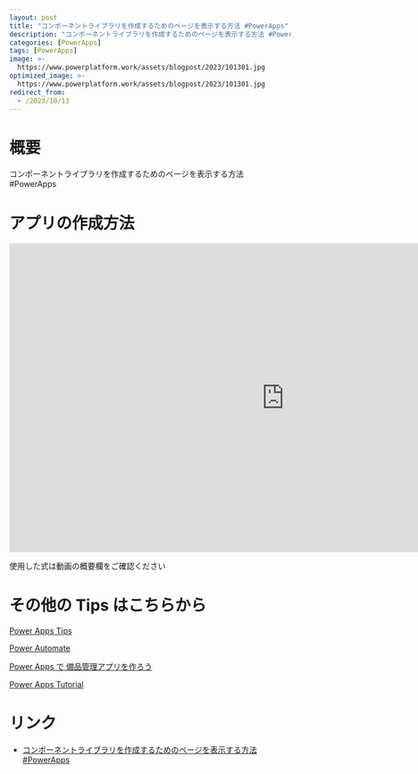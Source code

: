 ```yaml
---
layout: post
title: "コンポーネントライブラリを作成するためのページを表示する方法 #PowerApps"
description: "コンポーネントライブラリを作成するためのページを表示する方法 #PowerAppsを動画で分かりやすく解説"
categories: [PowerApps]
tags: [PowerApps]
image: >-
  https://www.powerplatform.work/assets/blogpost/2023/101301.jpg
optimized_image: >-
  https://www.powerplatform.work/assets/blogpost/2023/101301.jpg
redirect_from:
  - /2023/10/13
---
```



#  概要

コンポーネントライブラリを作成するためのページを表示する方法 #PowerApps


# アプリの作成方法

<iframe width="983" height="553" src="https://www.youtube.com/embed/9B6B2HvYnpo" title="YouTube video player" frameborder="0" allow="accelerometer; autoplay; clipboard-write; encrypted-media; gyroscope; picture-in-picture" allowfullscreen></iframe>


使用した式は動画の概要欄をご確認ください


# その他の Tips はこちらから

[Power Apps Tips](https://www.youtube.com/watch?v=VrAQf3JQ7yM&list=PLVhFi1fb3DqakSLVMn22DDcySXh9jtzi- )


[Power Automate](https://www.youtube.com/watch?v=-YnJYT0ASEM&list=PLVhFi1fb3Dqbzic6GieqnLFgD3aTj-eHA)


[Power Apps で 備品管理アプリを作ろう](https://www.youtube.com/playlist?list=PLVhFi1fb3DqZM3HKb8Hea6XEL96990Fyn)


[Power Apps Tutorial](https://www.youtube.com/playlist?list=PLVhFi1fb3DqalxpL974VvAJvV4iWoSbe_)


# リンク


- [コンポーネントライブラリを作成するためのページを表示する方法 #PowerApps](https://www.youtube.com/watch?v=9B6B2HvYnpo)


